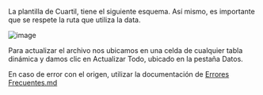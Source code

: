 La plantilla de Cuartil, tiene el siguiente esquema. Así mismo, es importante que se respete la ruta que utiliza la data.

![image](https://github.com/ipalominog/indra/assets/143540301/ec2568b3-eefc-4caf-a783-5c7b3e8be9d6)

Para actualizar el archivo nos ubicamos en una celda de cualquier tabla dinámica y damos clic en Actualizar Todo, ubicado en la pestaña Datos.

En caso de error con el origen, utilizar la documentación de [Errores Frecuentes.md](https://github.com/ipalominog/indra/blob/main/Errores%20Frecuentes.md)
